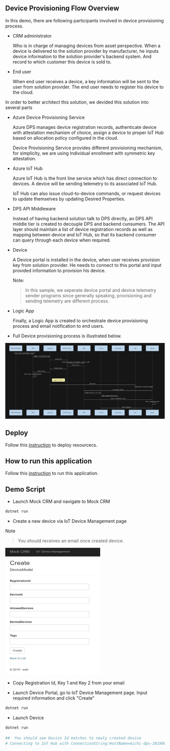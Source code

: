 ## Device Provisioning Flow Overview

In this demo, there are following participants involved in device provisioning process.

- CRM administrator
  
  Who is in charge of managing devices from asset perspective. When a device is delivered to the solution provider by manufacturer, he inputs device information to the solution provider's backend system. And record to which customer this device is sold to.

- End user

  When end user receives a device, a key information will be sent to the user from solution provider. The end user needs to register his device to the cloud.

In order to better architect this solution, we devided this solution into several parts

- Azure Device Provisioning Service

  Azure DPS manages device registration records, authenticate device with attestation mechanism of choice, assign a device to proper IoT Hub based on allocation policy configured in the cloud.

  Device Provisioning Service provides different provisioning mechanism, for simplicity, we are using Individual enrollment with symmetric key attestation.
   
- Azure IoT Hub

  Azure IoT Hub is the front line service which has direct connection to devices. A device will be sending telemetry to its associated IoT Hub.
  
  IoT Hub can also issue cloud-to-device commands, or request devices to update themselves by updating Desired Properties.

- DPS API Middleware

  Instead of having backend solution talk to DPS directly, an DPS API middle tier is created to decouple DPS and backend cunsumers. The API layer should maintain a list of device registration records as well as mapping between device and IoT Hub, so that its backend consumer can query through each device when required.

- Device

  A Device portal is installed in the device, when user receives provision key from solution provider. He needs to connect to this portal and input provided information to provision his device.

  Note:

  >In this sample, we seperate device portal and device telemetry sender programs since generally speaking, provisioning and sending telemetry are different process.

- Logic App

  Finally, a Logic App is created to orchestrate device provisioning process and email notification to end users.

- Full Device provisioning process is illustrated below.

<img src="docs/img/provisioning-flow.jpg"  />

##  Deploy

Follow this [instruction](docs/deploy.md) to deploy resourcecs.

## How to run this application

Follow this [instruction](docs/run.md) to run this application.

## Demo Script

- Launch Mock CRM and navigate to Mock CRM
```bash
dotnet run
```

- Create a new device via IoT Device Management page

Note
>You should receives an email once created device.

<img src="docs/img/mock-crm-new-device.jpg" style="width:300px;height:400px"/>

- Copy Registration Id, Key 1 and Key 2 from your email

- Launch Device Portal, go to IoT Device Management page. Input required information and click "Create"

```bash
dotnet run
```

- Launch Device

```bash
dotnet run

##  You should see Device Id matches to newly created device
# Connecting to IoT Hub with ConnectionString:HostName=michi-dps-20190809.azure-devices.net;DeviceId=michi-20190809-006;SharedAccessKey=xxxxxxxxx;X509Cert=False

```